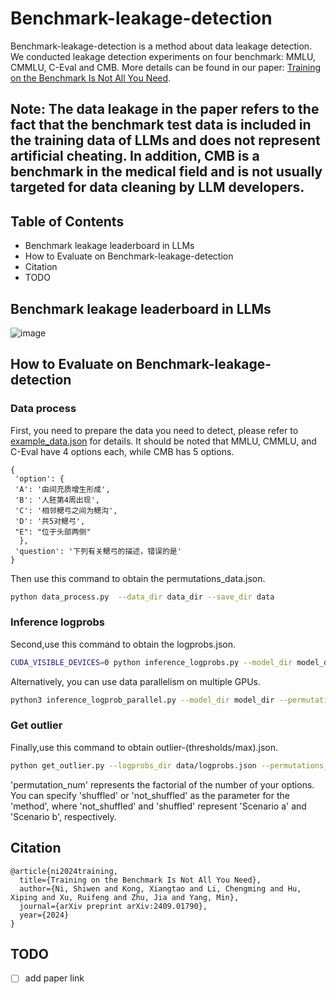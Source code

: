 # Benchmark-leakage-detection
Benchmark-leakage-detection is a method about data leakage detection. We conducted leakage detection experiments on four benchmark: MMLU, CMMLU, C-Eval and CMB. More details can be found in our paper: [Training on the Benchmark Is Not All You Need](https://web3.arxiv.org/abs/2409.01790).

## Note: The data leakage in the paper refers to the fact that the benchmark test data is included in the training data of LLMs and does not represent artificial cheating. In addition, CMB is a benchmark in the medical field and is not usually targeted for data cleaning by LLM developers. 

## Table of Contents

- Benchmark leakage leaderboard in LLMs
- How to Evaluate on Benchmark-leakage-detection
- Citation
- TODO

## Benchmark leakage leaderboard in LLMs
![image](image/llms_leakage_detection.png)

## How to Evaluate on Benchmark-leakage-detection

### Data process
First, you need to prepare the data you need to detect, please refer to [example_data.json](data/example_data.json) for details.
It should be noted that MMLU, CMMLU, and C-Eval have 4 options each, while CMB has 5 options.

  ```
{
   'option': {
   'A': '由间充质增生形成', 
   'B': '人胚第4周出现', 
   'C': '相邻鳃弓之间为鳃沟',
   'D': '共5对鳃弓',
   "E": "位于头部两侧"
    },
   'question': '下列有关鳃弓的描述，错误的是'
}
  ```

Then use this command to obtain the permutations_data.json.

```bash
python data_process.py  --data_dir data_dir --save_dir data
```

### Inference logprobs
Second,use this command to obtain the logprobs.json.

```bash
CUDA_VISIBLE_DEVICES=0 python inference_logprobs.py --model_dir model_dir --permutations_data_dir data/permutations_data.json --save_dir data
```
Alternatively, you can use data parallelism on multiple GPUs.
```bash
python3 inference_logprob_parallel.py --model_dir model_dir --permutations_data_dir data/permutations_data.json --save_dir data --world_size 8
```

### Get outlier
Finally,use this command to obtain outlier-(thresholds/max).json.

```bash
python get_outlier.py --logprobs_dir data/logprobs.json --permutations_data_dir data/permutations_data.json --save_dir data --method shuffled --permutation_num 24
```
'permutation_num' represents the factorial of the number of your options.
You can specify 'shuffled' or 'not_shuffled' as the parameter for the 'method', where 'not_shuffled' and 'shuffled' represent 'Scenario a' and 'Scenario b', respectively.

## Citation
```
@article{ni2024training,
  title={Training on the Benchmark Is Not All You Need},
  author={Ni, Shiwen and Kong, Xiangtao and Li, Chengming and Hu, Xiping and Xu, Ruifeng and Zhu, Jia and Yang, Min},
  journal={arXiv preprint arXiv:2409.01790},
  year={2024}
}
```

## TODO
- [ ] add paper link
